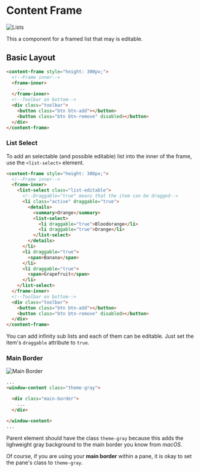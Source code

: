 # Content Frame

![Lists](https://dev.maurice-conrad.eu/img/photon/contentframe2.png)

This a component for a framed list that may is editable.

## Basic Layout

```html
<content-frame style="height: 300px;">
  <!--Frame inner-->
  <frame-inner>
    ...
  </frame-inner>
  <!--Toolbar on bottom-->
  <div class="toolbar">
    <button class="btn btn-add"></button>
    <button class="btn btn-remove" disabled></button>
  </div>
</content-frame>
```


### List Select

To add an selectable (and possible editable) list into the inner of the frame, use the `<list-select>` element.

```html
<content-frame style="height: 300px;">
  <!--Frame inner-->
  <frame-inner>
    <list-select class="list-editable">
      <!--Draggable="true" means that the item can be dragged-->
      <li class="active" draggable="true">
        <details>
          <summary>Orange</summary>
          <list-select>
            <li draggable="true">Bloodorange</li>
            <li draggable="true">Orange</li>
          </list-select>
        </details>
      </li>
      <li draggable="true">
        <span>Banana</span>
      </li>
      <li draggable="true">
        <span>Grapefruit</span>
      </li>
    </list-select>
  </frame-inner>
  <!--Toolbar on bottom-->
  <div class="toolbar">
    <button class="btn btn-add"></button>
    <button class="btn btn-remove" disabled></button>
  </div>
</content-frame>
```

You can add infinity sub lists and each of them can be editable. Just set the item's `draggable` attribute to `true`.

### Main Border

![Main Border](https://dev.maurice-conrad.eu/img/photon/mainborder.png)

```html
...
<window-content class="theme-gray">

  <div class="main-border">
    ...
  </div>

</window-content>
...
```

Parent element should have the class `theme-gray` because this adds the lighweight gray background to the main border you know from *macOS*.

Of course, if you are using your **main border** within a pane, it is okay to set the pane's class to `theme-gray`.
